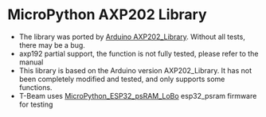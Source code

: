 MicroPython AXP202 Library
=====================================
- The library was ported by [Arduino AXP202_Library](https://github.com/lewisxhe/AXP202X_Library). Without all tests, there may be a bug.
- axp192 partial support, the function is not fully tested, please refer to the manual
- This library is based on the Arduino version AXP202_Library. It has not been completely modified and tested, and only supports some functions.
- T-Beam uses [MicroPython_ESP32_psRAM_LoBo](https://github.com/Xinyuan-LilyGO/MicroPython_ESP32_psRAM_LoBo) esp32_psram firmware for testing

